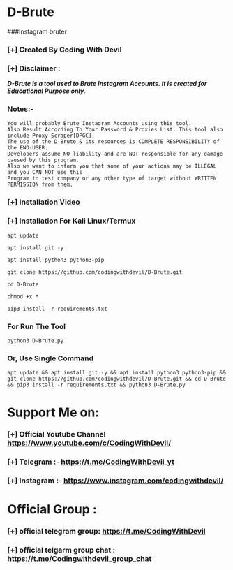 # D-Brute
###Instagram bruter 
### [+] Created By Coding With Devil
### [+] Disclaimer :
***D-Brute is a tool used to Brute Instagram Accounts. It is created for Educational Purpose only.***
### Notes:- 
    You will probably Brute Instagram Accounts using this tool.
    Also Result According To Your Password & Proxies List. This tool also include Proxy Scraper[DPGC],
    The use of the D-Brute & its resources is COMPLETE RESPONSIBILITY of the END-USER.
    Developers assume NO liability and are NOT responsible for any damage caused by this program.
    Also we want to inform you that some of your actions may be ILLEGAL and you CAN NOT use this 
    Program to test company or any other type of target without WRITTEN PERMISSION from them.
   
    
### [+] Installation Video 



### [+] Installation For Kali Linux/Termux

```apt update```

```apt install git -y```

```apt install python3 python3-pip```

```git clone https://github.com/codingwithdevil/D-Brute.git```

```cd D-Brute```

```chmod +x *```

```pip3 install -r requirements.txt```

### For Run The Tool

```python3 D-Brute.py```


### Or, Use Single Command
```
apt update && apt install git -y && apt install python3 python3-pip && git clone https://github.com/codingwithdevil/D-Brute.git && cd D-Brute && pip3 install -r requirements.txt && python3 D-Brute.py
```
# Support Me on:

### [+] Official Youtube Channel https://www.youtube.com/c/CodingWithDevil/
### [+] Telegram  :- https://t.me/CodingWithDevil_yt
### [+] Instagram :- https://www.instagram.com/codingwithdevil/

# Official Group :
### [+] official telegram group:  https://t.me/CodingWithDevil
### [+] official telgarm group chat : https://t.me/Codingwithdevil_group_chat
